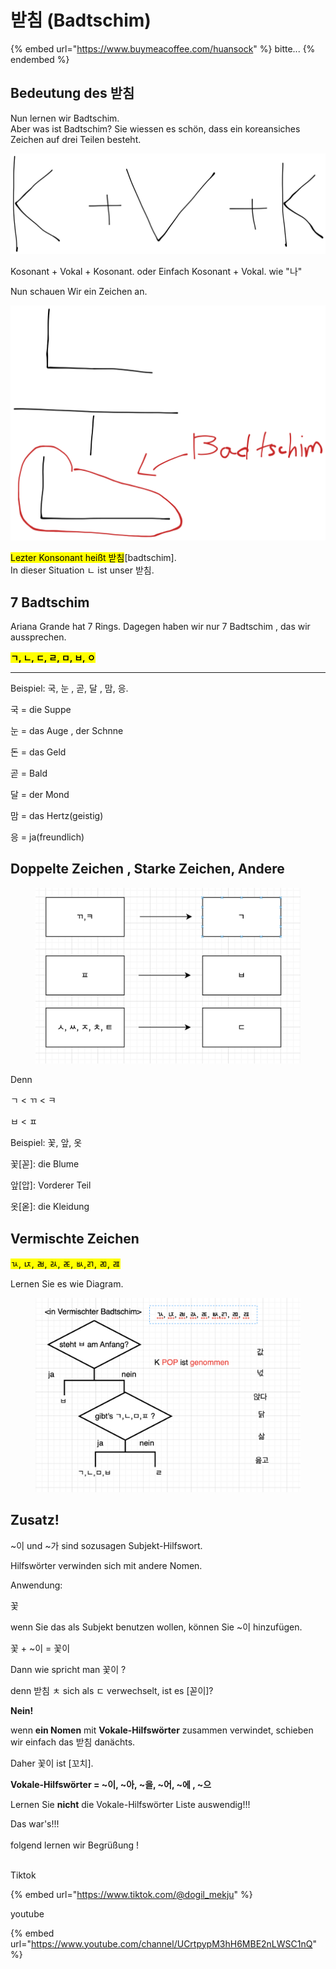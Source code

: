 # 받침 (Badtschim)

{% embed url="https://www.buymeacoffee.com/huansock" %}
bitte...
{% endembed %}

## Bedeutung des 받침

Nun lernen wir Badtschim.\
Aber was ist Badtschim? Sie wiessen es schön, dass ein koreansiches Zeichen auf drei Teilen besteht.&#x20;

<img src=".gitbook/assets/file.excalidraw (1).svg" alt="" class="gitbook-drawing">

Kosonant + Vokal + Kosonant. oder Einfach Kosonant + Vokal. wie "나"



Nun schauen Wir ein Zeichen an.



<img src=".gitbook/assets/file.excalidraw.svg" alt="" class="gitbook-drawing">

<mark style="background-color:yellow;">Lezter Konsonant heißt 받침</mark>\[badtschim].\
In dieser Situation ㄴ ist unser 받침.

## 7 Badtschim

Ariana Grande hat 7 Rings. Dagegen haben wir nur 7 Badtschim , das wir aussprechen.

<mark style="background-color:yellow;">**ㄱ, ㄴ, ㄷ, ㄹ, ㅁ, ㅂ, ㅇ**</mark>

****

Beispiel: 국, 눈 , 곧, 달 , 맘, 응.

국 = die Suppe

눈 = das Auge , der Schnne&#x20;

돈 = das Geld

곧 = Bald

달 = der Mond

맘 = das Hertz(geistig)

응 = ja(freundlich)



## Doppelte Zeichen , Starke Zeichen, Andere



<figure><img src=".gitbook/assets/image.png" alt=""><figcaption></figcaption></figure>



Denn

ㄱ < ㄲ < ㅋ

ㅂ < ㅍ



Beispiel: 꽃, 앞, 옷

꽃\[꼳]: die Blume

앞\[압]: Vorderer Teil

옷\[옫]: die Kleidung



## Vermischte Zeichen

<mark style="background-color:yellow;">ㄳ, ㄵ, ㄼ, ㄽ, ㄾ, ㅄ,ㄺ, ㄻ, ㄿ</mark>

Lernen Sie es wie Diagram.

<figure><img src=".gitbook/assets/image (3).png" alt=""><figcaption></figcaption></figure>

##



## Zusatz!

\~이 und \~가 sind sozusagen Subjekt-Hilfswort.

Hilfswörter verwinden sich mit andere Nomen.



Anwendung:

꽃&#x20;

wenn Sie das als Subjekt benutzen wollen, können Sie \~이 hinzufügen.

꽃 + \~이 = 꽃이



Dann wie spricht man 꽃이 ?

denn 받침 ㅊ sich als ㄷ verwechselt, ist es \[꼳이]?



**Nein!**

wenn **ein Nomen** mit **Vokale-Hilfswörter** zusammen verwindet, schieben wir einfach das 받침 danächts.



Daher 꽃이 ist \[꼬치].

**Vokale-Hilfswörter = \~이, \~아, \~을, \~어, \~에 , \~으**&#x20;

Lernen Sie **nicht** die Vokale-Hilfswörter Liste auswendig!!!



Das war's!!! \
\
folgend lernen wir Begrüßung !

\
Tiktok

{% embed url="https://www.tiktok.com/@dogil_mekju" %}

youtube

{% embed url="https://www.youtube.com/channel/UCrtpypM3hH6MBE2nLWSC1nQ" %}
